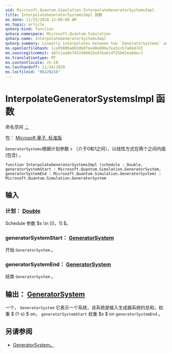 ```yaml
---
uid: Microsoft.Quantum.Simulation.InterpolateGeneratorSystemsImpl
title: InterpolateGeneratorSystemsImpl 函数
ms.date: 11/25/2020 12:00:00 AM
ms.topic: article
qsharp.kind: function
qsharp.namespace: Microsoft.Quantum.Simulation
qsharp.name: InterpolateGeneratorSystemsImpl
qsharp.summary: Linearly interpolates between two `GeneratorSystems` according to a schedule parameter `s` between 0 and 1 (inclusive).
ms.openlocfilehash: 1ca9580ba603db8fee40e008a7ea51cb7a04d7d3
ms.sourcegitcommit: a87c1aa8e7453360025e47ba614f25b02ea84ec3
ms.translationtype: MT
ms.contentlocale: zh-CN
ms.lasthandoff: 11/26/2020
ms.locfileid: "96229216"
---
```

# <a name="interpolategeneratorsystemsimpl-function"></a>InterpolateGeneratorSystemsImpl 函数

命名空间 [：](xref:Microsoft.Quantum.Simulation)

包： [Microsoft 量子. 标准版](https://nuget.org/packages/Microsoft.Quantum.Standard)


`GeneratorSystems`根据计划参数 `s` （介于0和1之间），以线性方式在两个之间内插 (包含) 。

```qsharp
function InterpolateGeneratorSystemsImpl (schedule : Double, generatorSystemStart : Microsoft.Quantum.Simulation.GeneratorSystem, generatorSystemEnd : Microsoft.Quantum.Simulation.GeneratorSystem) : Microsoft.Quantum.Simulation.GeneratorSystem
```


## <a name="input"></a>输入

### <a name="schedule--double"></a>计划： [Double](xref:microsoft.quantum.lang-ref.double)

Schedule 参数 $s \in [0，1] $。


### <a name="generatorsystemstart--generatorsystem"></a>generatorSystemStart： [GeneratorSystem](xref:Microsoft.Quantum.Simulation.GeneratorSystem)

开始 `GeneratorSystem` 。


### <a name="generatorsystemend--generatorsystem"></a>generatorSystemEnd： [GeneratorSystem](xref:Microsoft.Quantum.Simulation.GeneratorSystem)

结束 `GeneratorSystem` 。



## <a name="output--generatorsystem"></a>输出： [GeneratorSystem](xref:Microsoft.Quantum.Simulation.GeneratorSystem)

一个， `GeneratorSystem` 它表示一个系统，该系统是输入生成器系统的总和，权重 $ (1-s) $ on， `generatorSystemStart` 权重 $s $ on `generatorSystemEnd` 。

## <a name="see-also"></a>另请参阅

- [GeneratorSystem。](xref:Microsoft.Quantum.Simulation.GeneratorSystem)